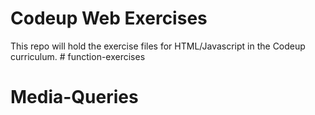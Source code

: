 # Codeup Web Exercises
This repo will hold the exercise files for HTML/Javascript in the Codeup curriculum. # function-exercises
# Media-Queries
